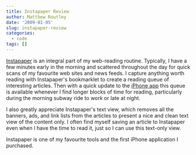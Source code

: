 ```yaml
---
title: Instapaper Review
author: Matthew Routley
date: '2009-01-05'
slug: instapaper-review
categories:
  - code
tags: []
---
```


<a href="http://www.instapaper.com/iphone">Instapaper</a> is an integral part of my web-reading routine. Typically, I have a few minutes early in the morning and scattered throughout the day for quick scans of my favourite web sites and news feeds. I capture anything worth reading with Instapaper's bookmarklet to create a reading queue of interesting articles. Then with a quick update to the <a href="http://www.instapaper.com/iphone">iPhone app</a> this queue is available whenever I find longer blocks of time for reading, particularly during the morning subway ride to work or late at night.

I also greatly appreciate Instapaper's text view, which removes all the banners, ads, and link lists from the articles to present a nice and clean text view of the content only. I often find myself saving an article to Instapaper even when I have the time to read it, just so I can use this text-only view.

Instapaper is one of my favourite tools and the first iPhone application I purchased.